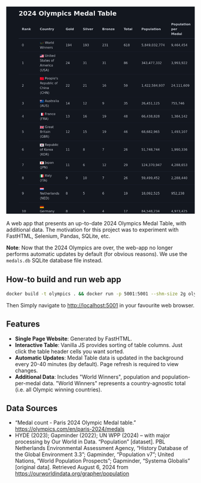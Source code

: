 <!-- # 2024 Olympics Medal Table -->
![2024 Olympics Medal Table](medal-table.png)

A web app that presents an up-to-date 2024 Olympics Medal Table, with additional data. The motivation for this project was to experiment with FastHTML, Selenium, Pandas, SQLite, etc.

**Note**: Now that the 2024 Olympics are over, the web-app no longer performs automatic updates by default (for obvious reasons). We use the `medals.db` SQLite database file instead.

## How-to build and run web app

```bash
docker build -t olympics . && docker run -p 5001:5001 --shm-size 2g olympics
```
Then Simply navigate to [http://localhost:5001](http://localhost:5001) in your favourite web browser.

## Features

* **Single Page Website**: Generated by FastHTML.
* **Interactive Table**: Vanilla JS provides sorting of table columns. Just click the table header cells you want sorted.
* **Automatic Updates**: Medal Table data is updated in the background every 20-40 minutes (by default). Page refresh is required to view changes.
* **Additional Data**: Includes "World Winners", population and population-per-medal data. "World Winners" represents a country-agnostic total (i.e. all Olympic winning countries).

## Data Sources

* “Medal count - Paris 2024 Olympic Medal table.” https://olympics.com/en/paris-2024/medals
* HYDE (2023); Gapminder (2022); UN WPP (2024) – with major processing by Our World in Data. “Population” [dataset]. PBL Netherlands Environmental Assessment Agency, “History Database of the Global Environment 3.3”; Gapminder, “Population v7”; United Nations, “World Population Prospects”; Gapminder, “Systema Globalis” [original data]. Retrieved August 6, 2024 from https://ourworldindata.org/grapher/population
